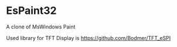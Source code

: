 # EsPaint32
A clone of MsWindows Paint

Used library for TFT Display is https://github.com/Bodmer/TFT_eSPI
